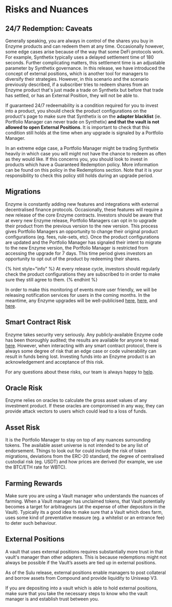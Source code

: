 # Risks and Nuances

## 24/7 Redemption: Caveats

Generally speaking, you are always in control of the shares you buy in Enzyme products and can redeem them at any time. Occasionally however, some edge cases arise because of the way that some DeFi protocols work. For example, Synthetix typically uses a delayed settlement time of 180 seconds. Further complicating matters, this settlement time is an adjustable parameter by Synthetix governance. In this release, we have introduced the concept of external positions, which is another tool for managers to diversify their strategies. However, in this scenario and the scenario previously described, if a subscriber tries to redeem shares from an Enzyme product that's just made a trade on Synthetix but before that trade has settled, or has an External Position, they will not be able to.

If guaranteed 24/7 redeemability is a condition required for you to invest into a product, you should check the product configurations on the product's page to make sure that Synthetix is on the **adapter blacklist** (ie. Portfolio Manager can never trade on Synthetix) **and that the vault is not allowed to open External Positions**. It is important to check that this condition still holds at the time when any upgrade is signaled by a Portfolio Manager.

In an extreme edge case, a Portfolio Manager might be trading Synthetix heavily in which case you will might not have the chance to redeem as often as they would like. If this concerns you, you should look to invest in products which have a Guaranteed Redemption policy. More information can be found on this policy in the Redemptions section. Note that it is your responsibility to check this policy still holds during an upgrade period.

## Migrations

Enzyme is constantly adding new features and integrations with external decentralised finance protocols. Occasionally, these features will require a new release of the core Enzyme contracts. Investors should be aware that at every new Enzyme release, Portfolio Managers can opt in to upgrade their product from the previous version to the new version. This process gives Portfolio Managers an opportunity to change their original product configurations (eg. fees, rule-sets, etc). Once the product configurations are updated and the Portfolio Manager has signaled their intent to migrate to the new Enzyme version, the Portfolio Manager is restricted from accessing the upgrade for 7 days. This time period gives investors an opportunity to opt out of the product by redeeming their shares.

{% hint style="info" %}
At every release cycle, investors should regularly check the product configurations they are subscribed to in order to make sure they still agree to them.
{% endhint %}

In order to make this monitoring of events more user friendly, we will be releasing notification services for users in the coming months. In the meantime, any Enzyme upgrades will be well-publicised [here](https://twitter.com/enzymefinance), [here](https://twitter.com/avantgardefi), and [here](https://t.me/enzymefinance).

## Smart Contract Risk

Enzyme takes security very seriously. Any publicly-available Enzyme code has been thoroughly audited; the results are available for anyone to read[ here](https://audit.enzyme.finance). However, when interacting with any smart contract protocol, there is always some degree of risk that an edge case or code vulnerability can result in funds being lost. Investing funds into an Enzyme product is an acknowledgement and acceptance of this risk.

For any questions about these risks, our team is always happy to [help](https://t.me/enzymefinance).

## Oracle Risk

Enzyme relies on oracles to calculate the gross asset values of any investment product. If these oracles are compromised in any way, they can provide attack vectors to users which could lead to a loss of funds.

## Asset Risk

It is the Portfolio Manager to stay on top of any nuances surrounding tokens. The available asset universe is not intended to be any list of endorsement. Things to look out for could include the risk of token migrations, deviations from the ERC-20 standard, the degree of centralised custodial risk (eg. USDT) and how prices are derived (for example, we use the BTC/ETH rate for WBTC).&#x20;

## Farming Rewards

Make sure you are using a Vault manager who understands the nuances of farming. When a Vault manager has unclaimed tokens, that Vault potentially becomes a target for arbitrageurs (at the expense of other depositors in the Vault). Typically its a good idea to make sure that a Vault which does farm, uses some kind of preventative measure (eg. a whitelist or an entrance fee) to deter such behaviour.

## External Positions

A vault that uses external positions requires substantially more trust in that vault's manager than other adapters. This is because redemptions might not always be possible if the Vault’s assets are tied up in external positions.

As of the Sulu release, external positions enable managers to post collateral and borrow assets from Compound and provide liquidity to Uniswap V3.&#x20;

If you are depositing into a vault which is able to hold external positions, make sure that you take the necessary steps to know who the vault manager is and establish trust between you.

